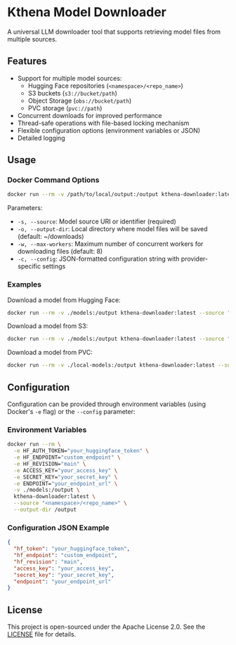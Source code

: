 # Kthena Model Downloader

A universal LLM downloader tool that supports retrieving model files from multiple sources.

## Features

- Support for multiple model sources:
  - Hugging Face repositories (`<namespace>/<repo_name>`)
  - S3 buckets (`s3://bucket/path`)
  - Object Storage (`obs://bucket/path`)
  - PVC storage (`pvc://path`)
- Concurrent downloads for improved performance
- Thread-safe operations with file-based locking mechanism
- Flexible configuration options (environment variables or JSON)
- Detailed logging

## Usage

### Docker Command Options

```bash
docker run --rm -v /path/to/local/output:/output kthena-downloader:latest --source [MODEL_SOURCE] --output-dir /output
```

Parameters:

- `-s, --source`: Model source URI or identifier (required)
- `-o, --output-dir`: Local directory where model files will be saved (default: ~/downloads)
- `-w, --max-workers`: Maximum number of concurrent workers for downloading files (default: 8)
- `-c, --config`: JSON-formatted configuration string with provider-specific settings

### Examples

Download a model from Hugging Face:
```bash
docker run --rm -v ./models:/output kthena-downloader:latest --source "microsoft/phi-2" --output-dir /output
```

Download a model from S3:
```bash
docker run --rm -v ./models:/output kthena-downloader:latest --source "s3://my-bucket/models/llama3" --output-dir /output --config '{"access_key":"YOUR_KEY", "secret_key":"YOUR_SECRET"}'
```

Download a model from PVC:
```bash
docker run --rm -v ./local-models:/output kthena-downloader:latest --source "pvc://models" --output-dir /output
```

## Configuration

Configuration can be provided through environment variables (using Docker's `-e` flag) or the `--config` parameter:

### Environment Variables

```bash
docker run --rm \
  -e HF_AUTH_TOKEN="your_huggingface_token" \
  -e HF_ENDPOINT="custom_endpoint" \
  -e HF_REVISION="main" \
  -e ACCESS_KEY="your_access_key" \
  -e SECRET_KEY="your_secret_key" \
  -e ENDPOINT="your_endpoint_url" \
  -v ./models:/output \
  kthena-downloader:latest \
  --source "<namespace>/<repo_name>" \
  --output-dir /output
```

### Configuration JSON Example

```json
{
  "hf_token": "your_huggingface_token",
  "hf_endpoint": "custom_endpoint",
  "hf_revision": "main",
  "access_key": "your_access_key",
  "secret_key": "your_secret_key",
  "endpoint": "your_endpoint_url"
}
```

## License

This project is open-sourced under the Apache License 2.0. See the [LICENSE](LICENSE) file for details.